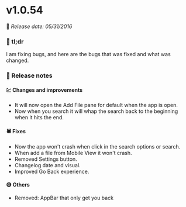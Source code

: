 # v1.0.54
📅 _Release date: 05/31/2016_

### 💬 tl;dr
I am fixing bugs, and here are the bugs that was fixed and what was changed.

### 📰 Release notes

#### 💹 Changes and improvements
* It will now open the Add File pane for default when the app is open.
* Now when you search it will whap the search back to the beginning when it hits the end.

#### 🕷 Fixes
* Now the app won't crash when click in the search options or search.
* When add a file from Mobile View it won't crash.
* Removed Settings button.
* Changelog date and visual.
* Improved Go Back experience.

#### 😅 Others
* Removed: AppBar that only get you back